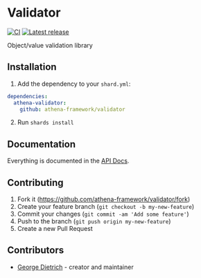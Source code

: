 # Validator

[![CI](https://github.com/athena-framework/validator/workflows/CI/badge.svg)](https://github.com/athena-framework/validator/actions?query=workflow%3ACI)
[![Latest release](https://img.shields.io/github/release/athena-framework/validator.svg)](https://github.com/athena-framework/validator/releases)

Object/value validation library

## Installation

1. Add the dependency to your `shard.yml`:

```yaml
dependencies:
  athena-validator:
    github: athena-framework/validator
```

2. Run `shards install`

## Documentation

Everything is documented in the [API Docs](https://athena-framework.github.io/validator/Athena/Validator.html).

## Contributing

1. Fork it (https://github.com/athena-framework/validator/fork)
2. Create your feature branch (`git checkout -b my-new-feature`)
3. Commit your changes (`git commit -am 'Add some feature'`)
4. Push to the branch (`git push origin my-new-feature`)
5. Create a new Pull Request

## Contributors

- [George Dietrich](https://github.com/blacksmoke16) - creator and maintainer
